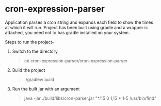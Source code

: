 # cron-expression-parser
Application parses a cron string and expands each field to show the times at which it will run. Project has been built using gradle and a wrapper is attached, you need not to has gradle installed on your system.

Steps to run the project-
1. Switch to the directory
      >cd cron-expression-parser/cron-expression-parser
2. Build the project
      >./gradlew build
4. Run the built jar with an argument
      >java -jar ./build/libs/cron-parser.jar "*/15 0 1,15 * 1-5 /usr/bin/find"
      


